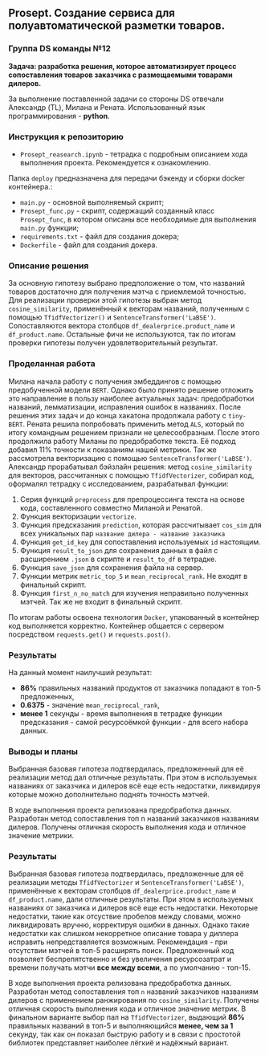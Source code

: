 ## Prosept. Cоздание сервиса для полуавтоматической разметки товаров.

### Группа DS команды №12 

**Задача: разработка решения, которое автоматизирует процесс сопоставления товаров заказчика с размещаемыми товарами дилеров.**

За выполнение поставленной задачи со стороны DS отвечали Александр (TL), Милана и Рената. Использованный язык программирования - **python**.

### Инструкция к репозиторию

* `Prosept_reasearch.ipynb` - тетрадка с подробным описанием хода выполнения проекта. Рекомендуется к ознакомлению.
  
Папка `deploy` предназначена для передачи бэкенду и сборки docker контейнера.:
* `main.py` - основной выполняемый скрипт;
* `Prosept_func.py` - скрипт, содержащий созданный класс `Prosept_func`, в котором описаны все необходимые для выполнения `main.py` функции;
* `requirements.txt` - файл для создания докера;
* `Dockerfile` - файл для создания докера.

### Описание решения

За основную гипотезу выбрано предположение о том, что названий товаров достаточно для получения мэтча с приемлемой точностью. Для реализации проверки этой гипотезы выбран метод `cosine_similarity`, применённый к векторам названий, полученным с помощью `TfidfVectorizer()` и `SentenceTransformer('LaBSE')`. Сопоставляются вектора столбцов `df_dealerprice.product_name` и `df_product.name`. Остальные фичи не используются, так по итогам проверки гипотезы получен удовлетворительный результат.

### Проделанная работа

Милана начала работу с получения эмбеддингов с помощью предобученной модели `BERT`. Однако было принято решение отложить это направление в пользу наиболее актуальных задач: предобработки названий, лемматизации, исправления ошибок в названиях. После решения этих задач и до конца хакатона  продолжала работу с `tiny-BERT`. Рената решила попробовать применить метод `ALS`, который по итогу командным решением признали не целесообразным. После этого продолжила работу Миланы по предобработке текста. Её подход добавил 11% точности к показаниям нашей метрики. Так же рассмотрела векторизацию с помощью `SentenceTransformer('LaBSE')`. Александр прорабатывал бэйзлайн решения: метод `cosine_similarity` для векторов, рассчитанных с помощью `TfidfVectorizer`, собирал код, оформалял тетрадку с исследованием, разрабатывал функции:
1. Серия функций `preprocess` для препроцессинга текста на основе кода, составленного совместно Миланой и Ренатой.
2. Функция векторизации `vectorize`.
3. Функция предсказания `prediction`, которая рассчитывает `cos_sim` для всех уникальных пар `название дилера - название заказчика`
4. Функция `get_id_key` для сопоставления используемых `id` настоящим.
5. Функция `result_to_json` для сохранения данных в файл с расширением `.json` в скрипте и `result_to_df` в тетрадке.
6. Функция `save_json` для сохранения файла на сервер.
7. Функции метрик `metric_top_5` и `mean_reciprocal_rank`. Не входят в финальный скрипт.
8. Функция `first_n_no_match` для изучения неправильно полученных мэтчей. Так же не входит в финальный скрипт.

По итогам работы освоена технология `Docker`, упакованный в контейнер код выполняется корректно. Контейнер общается с сервером посредством `requests.get()` и `requests.post()`.

### Результаты

На данный момент наилучший результат: 
- **86%** правильных названий продуктов от заказчика попадают в топ-5 предложенных, <br>
- **0.6375** - значение `mean_reciprocal_rank`, <br>
- **менее 1** секунды - время выполнения в тетрадке функции предсказания - самой ресурсоёмкой функции - для всего набора данных.

### Выводы и планы

Выбранная базовая гипотеза подтвердилась, предложенный для её реализации метод дал отличные результаты. При этом в используемых названиях от заказчика и дилеров всё еще есть недостатки, ликвидируя которые можно дополнительно поднять точность мэтчей.

В ходе выполнения проекта релизована предобработка данных. Разработан метод сопоставления топ n названий заказчиков названиям дилеров. Получены отличная скорость выполнения кода и отличное значение метрики.

### Результаты

Выбранная базовая гипотеза подтвердилась, предложенные для её реализации методы `TfidfVectorizer` и `SentenceTransformer('LaBSE')`, применённые к векторам столбцов `df_dealerprice.product_name` и `df_product.name`, дали отличные результаты. При этом в используемых названиях от заказчика и дилеров всё еще есть недостатки. Некоторые недостатки, такие как отсуствие пробелов между словами, можно ликвидировать вручню, корректируя ошибки в данных. Однако такие недостатки как слишком некорретное описание товара у диллера исправить непредставляется возможным. Рекомендация - при отсутствии мэтчей в топ-5 расширять поиск. Предложенный код позволяет беспрепятственно и без увеличения ресурсозатрат и времени получать мэтчи **все между всеми**, а по умолчанию - топ-15. 

В ходе выполнения проекта релизована предобработка данных. Разработан метод сопоставления топ `n` названий заказчиков названиям дилеров с применением ранжирования по `cosine_similarity`. Получены отличная скорость выполнения кода и отличное значение метрик. В финальном варианте выбор пал на `TfidfVectorizer`, выдающий **86%** правильных названий в топ-5 и выполняющийся **менее, чем за 1** секунду, так как он показал быструю работу и в связи с простотой библиотек представляет наиболее лёгкиё и надёжный вариант.
